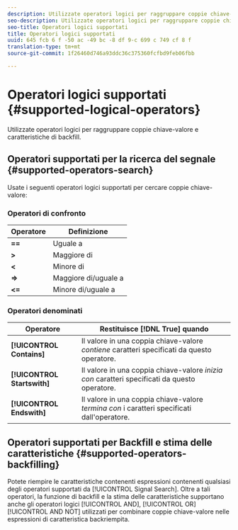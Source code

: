 ```yaml
---
description: Utilizzate operatori logici per raggruppare coppie chiave-valore e caratteristiche di backfill.
seo-description: Utilizzate operatori logici per raggruppare coppie chiave-valore e caratteristiche di backfill.
seo-title: Operatori logici supportati
title: Operatori logici supportati
uuid: 645 fcb 6 f -50 ac -49 bc -8 df 9-c 699 c 749 cf 8 f
translation-type: tm+mt
source-git-commit: 1f26460d746a93ddc36c375360fcfbd9feb06fbb

---
```



# Operatori logici supportati {#supported-logical-operators}

Utilizzate operatori logici per raggruppare coppie chiave-valore e caratteristiche di backfill.

## Operatori supportati per la ricerca del segnale {#supported-operators-search}

Usate i seguenti operatori logici supportati per cercare coppie chiave-valore:

### Operatori di confronto

| Operatore | Definizione |
|---|---|
| **==** | Uguale a |
| **&gt;** | Maggiore di |
| **&lt;** | Minore di |
| **=&gt;** | Maggiore di/uguale a |
| **&lt;=** | Minore di/uguale a |

### Operatori denominati

| Operatore | Restituisce [!DNL True] quando |
|---|---|
| **[!UICONTROL Contains]** | Il valore in una coppia chiave-valore *contiene* caratteri specificati da questo operatore. |
| **[!UICONTROL Startswith]** | Il valore in una coppia chiave-valore *inizia con* caratteri specificati da questo operatore. |
| **[!UICONTROL Endswith]** | Il valore in una coppia chiave-valore *termina con* i caratteri specificati dall&#39;operatore. |

## Operatori supportati per Backfill e stima delle caratteristiche {#supported-operators-backfilling}

Potete riempire le caratteristiche contenenti espressioni contenenti qualsiasi degli operatori supportati da [!UICONTROL Signal Search]. Oltre a tali operatori, la funzione di backfill e la stima delle caratteristiche supportano anche gli operatori logici [!UICONTROL AND], [!UICONTROL OR][!UICONTROL AND NOT] utilizzati per combinare coppie chiave-valore nelle espressioni di caratteristica backriempita.